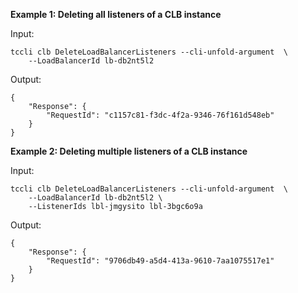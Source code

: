 **Example 1: Deleting all listeners of a CLB instance**



Input: 

```
tccli clb DeleteLoadBalancerListeners --cli-unfold-argument  \
    --LoadBalancerId lb-db2nt5l2
```

Output: 
```
{
    "Response": {
        "RequestId": "c1157c81-f3dc-4f2a-9346-76f161d548eb"
    }
}
```

**Example 2: Deleting multiple listeners of a CLB instance**



Input: 

```
tccli clb DeleteLoadBalancerListeners --cli-unfold-argument  \
    --LoadBalancerId lb-db2nt5l2 \
    --ListenerIds lbl-jmgysito lbl-3bgc6o9a
```

Output: 
```
{
    "Response": {
        "RequestId": "9706db49-a5d4-413a-9610-7aa1075517e1"
    }
}
```

